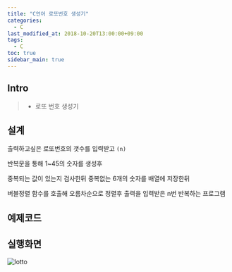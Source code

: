 ```yaml
---
title: "C언어 로또번호 생성기"
categories: 
  - C
last_modified_at: 2018-10-20T13:00:00+09:00
tags: 
  - C
toc: true
sidebar_main: true
---
```


## Intro

> - 로또 번호 생성기


## 설계

출력하고싶은 로또번호의 갯수를 입력받고 ``(n)``

반복문을 통해 1~45의 숫자를 생성후

중복되는 값이 있는지 검사한뒤 중복없는 6개의 숫자를 배열에 저장한뒤 

버블정렬 함수를 호출해 오름차순으로 정렬후 출력을 입력받은 n번 반복하는 프로그램


## 예제코드

<script src="https://gist.github.com/lesslate/8fcfc2330a55952ccd23f237369a1ba2.js"></script>

## 실행화면

![lotto](https://github.com/lesslate/blog/blob/master/assets/img/Clotoo.png?raw=true)